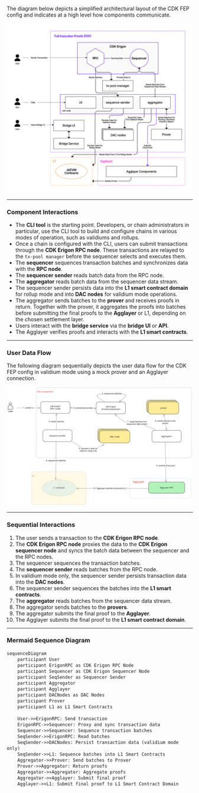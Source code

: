 The diagram below depicts a simplified architectural layout of the CDK FEP config and indicates at a high level how components communicate.

![High level view of CDK stack](../../img/cdk/Full-execution-proofs-diagram.jpg)

---

### Component Interactions

- The **CLI tool** is the starting point. Developers, or chain administrators in particular, use the CLI tool to build and configure chains in various modes of operation, such as validiums and rollups.
- Once a chain is configured with the CLI, users can submit transactions through the **CDK Erigon RPC node**. These transactions are relayed to the `tx-pool manager` before the sequencer selects and executes them.
- The **sequencer** sequences transaction batches and synchronizes data with the **RPC node**.
- The **sequencer sender** reads batch data from the RPC node.
- The **aggregator** reads batch data from the sequencer data stream.
- The sequencer sender persists data into the **L1 smart contract domain** for rollup mode and into **DAC nodes** for validium mode operations.
- The aggregator sends batches to the **prover** and receives proofs in return. Together with the prover, it aggregates the proofs into batches before submitting the final proofs to the **Agglayer** or L1, depending on the chosen settlement layer.
- Users interact with the **bridge service** via the **bridge UI** or **API**.
- The Agglayer verifies proofs and interacts with the **L1 smart contracts**.

---

### User Data Flow

The following diagram sequentially depicts the user data flow for the CDK FEP config in validium mode using a mock prover and an Agglayer connection.

![High level view of CDK user data flow](../../img/cdk/cdk-user-data-flow.svg)

---

### Sequential Interactions

1. The user sends a transaction to the **CDK Erigon RPC node**.
2. The **CDK Erigon RPC node** proxies the data to the **CDK Erigon sequencer node** and syncs the batch data between the sequencer and the RPC nodes.
3. The sequencer sequences the transaction batches.
4. The **sequencer sender** reads batches from the RPC node.
5. In validium mode only, the sequencer sender persists transaction data into the **DAC nodes**.
6. The sequencer sender sequences the batches into the **L1 smart contracts**.
7. The **aggregator** reads batches from the sequencer data stream.
8. The aggregator sends batches to the **provers**.
9. The aggregator submits the final proof to the **Agglayer**.
10. The Agglayer submits the final proof to the **L1 smart contract domain**.

---

### Mermaid Sequence Diagram

```mermaid
sequenceDiagram
    participant User
    participant ErigonRPC as CDK Erigon RPC Node
    participant Sequencer as CDK Erigon Sequencer Node
    participant SeqSender as Sequencer Sender
    participant Aggregator
    participant Agglayer
    participant DACNodes as DAC Nodes
    participant Prover
    participant L1 as L1 Smart Contracts

    User->>ErigonRPC: Send transaction
    ErigonRPC->>Sequencer: Proxy and sync transaction data
    Sequencer->>Sequencer: Sequence transaction batches
    SeqSender->>ErigonRPC: Read batches
    SeqSender->>DACNodes: Persist transaction data (validium mode only)
    SeqSender->>L1: Sequence batches into L1 Smart Contracts
    Aggregator->>Prover: Send batches to Prover
    Prover->>Aggregator: Return proofs
    Aggregator->>Aggregator: Aggregate proofs
    Aggregator->>Agglayer: Submit final proof
    Agglayer->>L1: Submit final proof to L1 Smart Contract Domain
```
